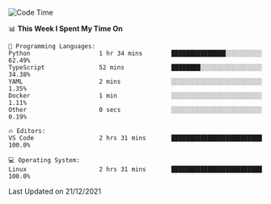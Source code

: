 <!--START_SECTION:waka-->
![Code Time](http://img.shields.io/badge/Code%20Time-826%20hrs%2015%20mins-blue)

📊 **This Week I Spent My Time On** 

```text
💬 Programming Languages: 
Python                   1 hr 34 mins        ███████████████░░░░░░░░░░   62.49% 
TypeScript               52 mins             ████████░░░░░░░░░░░░░░░░░   34.38% 
YAML                     2 mins              ░░░░░░░░░░░░░░░░░░░░░░░░░   1.35% 
Docker                   1 min               ░░░░░░░░░░░░░░░░░░░░░░░░░   1.11% 
Other                    0 secs              ░░░░░░░░░░░░░░░░░░░░░░░░░   0.19%

🔥 Editors: 
VS Code                  2 hrs 31 mins       █████████████████████████   100.0%

💻 Operating System: 
Linux                    2 hrs 31 mins       █████████████████████████   100.0%

```


 Last Updated on 21/12/2021
<!--END_SECTION:waka-->
